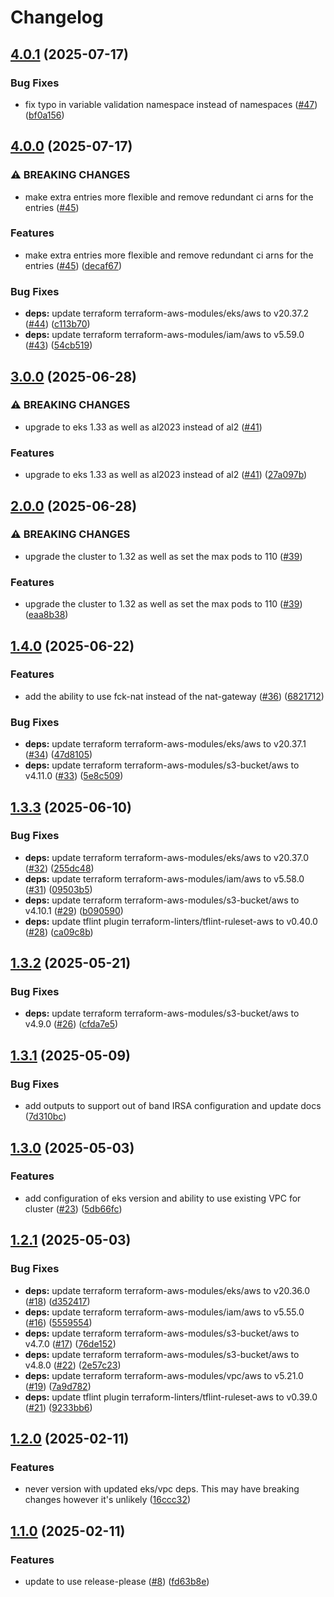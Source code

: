 # Changelog

## [4.0.1](https://github.com/pelotech/terraform-foundation-aws-stack/compare/v4.0.0...v4.0.1) (2025-07-17)


### Bug Fixes

* fix typo in variable validation namespace instead of namespaces ([#47](https://github.com/pelotech/terraform-foundation-aws-stack/issues/47)) ([bf0a156](https://github.com/pelotech/terraform-foundation-aws-stack/commit/bf0a156f92265ec9583e291b74411f9e4dddcdcb))

## [4.0.0](https://github.com/pelotech/terraform-foundation-aws-stack/compare/v3.0.0...v4.0.0) (2025-07-17)


### ⚠ BREAKING CHANGES

* make extra entries more flexible and remove redundant ci arns for the entries ([#45](https://github.com/pelotech/terraform-foundation-aws-stack/issues/45))

### Features

* make extra entries more flexible and remove redundant ci arns for the entries ([#45](https://github.com/pelotech/terraform-foundation-aws-stack/issues/45)) ([decaf67](https://github.com/pelotech/terraform-foundation-aws-stack/commit/decaf679a4426906302a3abbbf5bcc4a260adf99))


### Bug Fixes

* **deps:** update terraform terraform-aws-modules/eks/aws to v20.37.2 ([#44](https://github.com/pelotech/terraform-foundation-aws-stack/issues/44)) ([c113b70](https://github.com/pelotech/terraform-foundation-aws-stack/commit/c113b705195a7b2aa272c29e7d50f643946fefb9))
* **deps:** update terraform terraform-aws-modules/iam/aws to v5.59.0 ([#43](https://github.com/pelotech/terraform-foundation-aws-stack/issues/43)) ([54cb519](https://github.com/pelotech/terraform-foundation-aws-stack/commit/54cb519c9757e5f9bb813de6926cef9b500f3a1e))

## [3.0.0](https://github.com/pelotech/terraform-foundation-aws-stack/compare/v2.0.0...v3.0.0) (2025-06-28)


### ⚠ BREAKING CHANGES

* upgrade to eks 1.33 as well as al2023 instead of al2 ([#41](https://github.com/pelotech/terraform-foundation-aws-stack/issues/41))

### Features

* upgrade to eks 1.33 as well as al2023 instead of al2 ([#41](https://github.com/pelotech/terraform-foundation-aws-stack/issues/41)) ([27a097b](https://github.com/pelotech/terraform-foundation-aws-stack/commit/27a097b4d5947381dbb2431a2dd688a6e45c9a58))

## [2.0.0](https://github.com/pelotech/terraform-foundation-aws-stack/compare/v1.4.0...v2.0.0) (2025-06-28)


### ⚠ BREAKING CHANGES

* upgrade the cluster to 1.32 as well as set the max pods to 110 ([#39](https://github.com/pelotech/terraform-foundation-aws-stack/issues/39))

### Features

* upgrade the cluster to 1.32 as well as set the max pods to 110 ([#39](https://github.com/pelotech/terraform-foundation-aws-stack/issues/39)) ([eaa8b38](https://github.com/pelotech/terraform-foundation-aws-stack/commit/eaa8b388bea929880ea67b1d4d6d46c566b15eab))

## [1.4.0](https://github.com/pelotech/terraform-foundation-aws-stack/compare/v1.3.3...v1.4.0) (2025-06-22)


### Features

* add the ability to use fck-nat instead of the nat-gateway ([#36](https://github.com/pelotech/terraform-foundation-aws-stack/issues/36)) ([6821712](https://github.com/pelotech/terraform-foundation-aws-stack/commit/6821712c05aa9bc5939cadfd0f101375b0558d31))


### Bug Fixes

* **deps:** update terraform terraform-aws-modules/eks/aws to v20.37.1 ([#34](https://github.com/pelotech/terraform-foundation-aws-stack/issues/34)) ([47d8105](https://github.com/pelotech/terraform-foundation-aws-stack/commit/47d81059b7fbdb14931d5674ab1619d372663854))
* **deps:** update terraform terraform-aws-modules/s3-bucket/aws to v4.11.0 ([#33](https://github.com/pelotech/terraform-foundation-aws-stack/issues/33)) ([5e8c509](https://github.com/pelotech/terraform-foundation-aws-stack/commit/5e8c509eeeb17d5cf6e80047498b6336c01df38b))

## [1.3.3](https://github.com/pelotech/terraform-foundation-aws-stack/compare/v1.3.2...v1.3.3) (2025-06-10)


### Bug Fixes

* **deps:** update terraform terraform-aws-modules/eks/aws to v20.37.0 ([#32](https://github.com/pelotech/terraform-foundation-aws-stack/issues/32)) ([255dc48](https://github.com/pelotech/terraform-foundation-aws-stack/commit/255dc4894212c4f2e9db6f7aeb5ec3af841b60ca))
* **deps:** update terraform terraform-aws-modules/iam/aws to v5.58.0 ([#31](https://github.com/pelotech/terraform-foundation-aws-stack/issues/31)) ([09503b5](https://github.com/pelotech/terraform-foundation-aws-stack/commit/09503b5a5218be1d4ef0f735d9d7a4bf3281a512))
* **deps:** update terraform terraform-aws-modules/s3-bucket/aws to v4.10.1 ([#29](https://github.com/pelotech/terraform-foundation-aws-stack/issues/29)) ([b090590](https://github.com/pelotech/terraform-foundation-aws-stack/commit/b0905909fd89aa08240adf0c579cc479419acdc1))
* **deps:** update tflint plugin terraform-linters/tflint-ruleset-aws to v0.40.0 ([#28](https://github.com/pelotech/terraform-foundation-aws-stack/issues/28)) ([ca09c8b](https://github.com/pelotech/terraform-foundation-aws-stack/commit/ca09c8bac64fd80c26b2c531fa7c37b283862070))

## [1.3.2](https://github.com/pelotech/terraform-foundation-aws-stack/compare/v1.3.1...v1.3.2) (2025-05-21)


### Bug Fixes

* **deps:** update terraform terraform-aws-modules/s3-bucket/aws to v4.9.0 ([#26](https://github.com/pelotech/terraform-foundation-aws-stack/issues/26)) ([cfda7e5](https://github.com/pelotech/terraform-foundation-aws-stack/commit/cfda7e56350686ddff75bbbb5bfb83e18b0e22dc))

## [1.3.1](https://github.com/pelotech/terraform-foundation-aws-stack/compare/v1.3.0...v1.3.1) (2025-05-09)


### Bug Fixes

* add outputs to support out of band IRSA configuration and update docs ([7d310bc](https://github.com/pelotech/terraform-foundation-aws-stack/commit/7d310bc1bd6f9d1e58736ef8c9dd94ae55fb1777))

## [1.3.0](https://github.com/pelotech/terraform-foundation-aws-stack/compare/v1.2.1...v1.3.0) (2025-05-03)


### Features

* add configuration of eks version and ability to use existing VPC for cluster ([#23](https://github.com/pelotech/terraform-foundation-aws-stack/issues/23)) ([5db66fc](https://github.com/pelotech/terraform-foundation-aws-stack/commit/5db66fcf142e63a2d57827174f515e2bf354458c))

## [1.2.1](https://github.com/pelotech/terraform-foundation-aws-stack/compare/v1.2.0...v1.2.1) (2025-05-03)


### Bug Fixes

* **deps:** update terraform terraform-aws-modules/eks/aws to v20.36.0 ([#18](https://github.com/pelotech/terraform-foundation-aws-stack/issues/18)) ([d352417](https://github.com/pelotech/terraform-foundation-aws-stack/commit/d352417a4d519adfe1fcb81cce76b6036eaab936))
* **deps:** update terraform terraform-aws-modules/iam/aws to v5.55.0 ([#16](https://github.com/pelotech/terraform-foundation-aws-stack/issues/16)) ([5559554](https://github.com/pelotech/terraform-foundation-aws-stack/commit/5559554bd0eeed2f37f1d0d5de7e04eb09d30d24))
* **deps:** update terraform terraform-aws-modules/s3-bucket/aws to v4.7.0 ([#17](https://github.com/pelotech/terraform-foundation-aws-stack/issues/17)) ([76de152](https://github.com/pelotech/terraform-foundation-aws-stack/commit/76de1523fb8ac7fbc0fa9ef8569179a8fb6f4853))
* **deps:** update terraform terraform-aws-modules/s3-bucket/aws to v4.8.0 ([#22](https://github.com/pelotech/terraform-foundation-aws-stack/issues/22)) ([2e57c23](https://github.com/pelotech/terraform-foundation-aws-stack/commit/2e57c23e07e61c15993260190d5ad6e731803d3e))
* **deps:** update terraform terraform-aws-modules/vpc/aws to v5.21.0 ([#19](https://github.com/pelotech/terraform-foundation-aws-stack/issues/19)) ([7a9d782](https://github.com/pelotech/terraform-foundation-aws-stack/commit/7a9d782e7ef0bd524667ac102639c80d33c0af02))
* **deps:** update tflint plugin terraform-linters/tflint-ruleset-aws to v0.39.0 ([#21](https://github.com/pelotech/terraform-foundation-aws-stack/issues/21)) ([9233bb6](https://github.com/pelotech/terraform-foundation-aws-stack/commit/9233bb6e3a457be0ff4cfcf66e172c7a2d340dbe))

## [1.2.0](https://github.com/pelotech/terraform-foundation-aws-stack/compare/v1.1.0...v1.2.0) (2025-02-11)


### Features

* never version with updated eks/vpc deps. This may have breaking changes however it's unlikely ([16ccc32](https://github.com/pelotech/terraform-foundation-aws-stack/commit/16ccc3274f07208ba28b7ac933f262b7e1b35080))

## [1.1.0](https://github.com/pelotech/terraform-foundation-aws-stack/compare/v1.0.2...v1.1.0) (2025-02-11)


### Features

* update to use release-please ([#8](https://github.com/pelotech/terraform-foundation-aws-stack/issues/8)) ([fd63b8e](https://github.com/pelotech/terraform-foundation-aws-stack/commit/fd63b8e85c6cb1dbc2889e4bc42ec379aea613d3))
